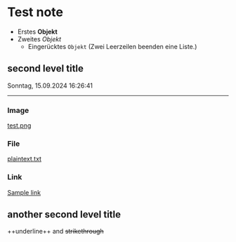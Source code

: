 # Test note

-   Erstes **Objekt**
-   Zweites *Objekt*
    -   Eingerücktes `Objekt` (Zwei Leerzeilen beenden eine Liste.)

## second level title

Sonntag, 15.09.2024 16:26:41

------------------------------------------------------------------------

### Image

[test.png](test.png)

### File

[plaintext.txt](plaintext.txt)

### Link

[Sample link](http://kicker.de)

## another second level title

++underline++ and ~~strikethrough~~